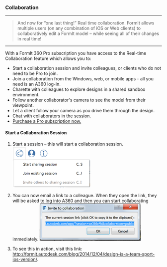 ### Collaboration
---

> And now for “one last thing!” Real time collaboration. FormIt allows multiple users (on any combination of iOS or Web clients) to collaboratively edit a FormIt model – while seeing all of their changes in real time!

---

With a FormIt 360 Pro subscription you have access to the Real-time Collaboration feature which allows you to:
- Start a collaboration session and invite colleagues, or clients who do not need to be Pro to join.
- Join a collaboration from the Windows, web, or mobile apps - all you need is an A360 log-in.
- Charette with colleagues to explore designs in a shared sandbox environment.
- Follow another collaborator's camera to see the model from their viewpoint.
- Let a client follow your camera as you drive them through the design.
- Chat with collaborators in the session.
- [Purchase a Pro subscription now.](http://www.autodesk.com/store/products/formit-360-pro?licenseType=cloudSub&term=1month&support=basic)


#### Start a Collaboration Session

1. Start a session – this will start a collaboration session. 
![](./images/6c166d38-6851-4d62-b2dc-8f83efd958f8.png)

2. You can now email a link to a colleague. When they open the link, they will be asked to log into A360 and then you can start collaborating immediately. 
![](./images/0b10d035-0145-4762-aaeb-3d4d628cc4a7.png)

3. To see this in action, visit this link: <http://formit.autodesk.com/blog/2014/12/04/design-is-a-team-sport-ios-version/>.